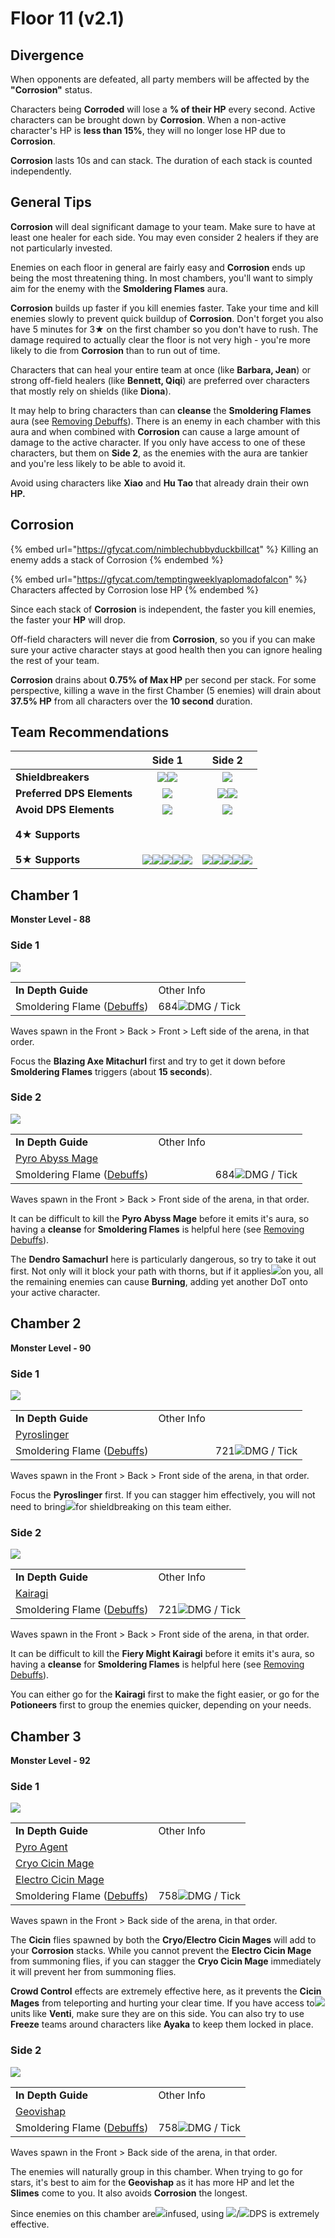 # Floor 11 (v2.1)

## Divergence

When opponents are defeated, all party members will be affected by the **"Corrosion"** status.

Characters being **Corroded** will lose a **% of their HP** every second. Active characters can be brought down by **Corrosion**. When a non-active character's HP is **less than 15%**, they will no longer lose HP due to **Corrosion**.

**Corrosion** lasts 10s and can stack. The duration of each stack is counted independently.

## General Tips

**Corrosion** will deal significant damage to your team. Make sure to have at least one healer for each side. You may even consider 2 healers if they are not particularly invested.

Enemies on each floor in general are fairly easy and **Corrosion** ends up being the most threatening thing. In most chambers, you'll want to simply aim for the enemy with the **Smoldering Flames** aura.

**Corrosion** builds up faster if you kill enemies faster. Take your time and kill enemies slowly to prevent quick buildup of **Corrosion**. Don't forget you also have 5 minutes for 3★ on the first chamber so you don't have to rush. The damage required to actually clear the floor is not very high - you're more likely to die from **Corrosion** than to run out of time.

Characters that can heal your entire team at once (like **Barbara, Jean**) or strong off-field healers (like **Bennett, Qiqi**) are preferred over characters that mostly rely on shields (like **Diona**).

It may help to bring characters than can **cleanse** the **Smoldering Flames** aura (see [Removing Debuffs](../../mechanics/debuffs/removing-debuffs.md)). There is an enemy in each chamber with this aura and when combined with **Corrosion** can cause a large amount of damage to the active character. If you only have access to one of these characters, but them on **Side 2**, as the enemies with the aura are tankier and you're less likely to be able to avoid it.

Avoid using characters like **Xiao** and **Hu Tao** that already drain their own **HP.**

## Corrosion

{% embed url="https://gfycat.com/nimblechubbyduckbillcat" %}
Killing an enemy adds a stack of Corrosion
{% endembed %}

{% embed url="https://gfycat.com/temptingweeklyaplomadofalcon" %}
Characters affected by Corrosion lose HP
{% endembed %}

Since each stack of **Corrosion** is independent, the faster you kill enemies, the faster your **HP** will drop.

Off-field characters will never die from **Corrosion**, so you if you can make sure your active character stays at good health then you can ignore healing the rest of your team.

**Corrosion** drains about **0.75% of Max HP** per second per stack. For some perspective, killing a wave in the first Chamber (5 enemies) will drain about **37.5% HP** from all characters over the **10 second** duration.

## Team Recommendations

|                            |                                                                                                                                                                                                                                                                     Side 1                                                                                                                                                                                                                                                                     |                                                                                                                                                                                                                                                                     Side 2                                                                                                                                                                                                                                                                     |
| -------------------------- | :--------------------------------------------------------------------------------------------------------------------------------------------------------------------------------------------------------------------------------------------------------------------------------------------------------------------------------------------------------------------------------------------------------------------------------------------------------------------------------------------------------------------------------------------: | :--------------------------------------------------------------------------------------------------------------------------------------------------------------------------------------------------------------------------------------------------------------------------------------------------------------------------------------------------------------------------------------------------------------------------------------------------------------------------------------------------------------------------------------------: |
| **Shieldbreakers**         |                                                                                                                                                                                                                              ![](../../.gitbook/assets/pyro\_small.png)![](../../.gitbook/assets/hydro\_small.png)                                                                                                                                                                                                                             |                                                                                                                                                                                                                                                   ![](../../.gitbook/assets/hydro\_small.png)                                                                                                                                                                                                                                                  |
| **Preferred DPS Elements** |                                                                                                                                                                                                                                                 ![](../../.gitbook/assets/physical\_small.png)                                                                                                                                                                                                                                                 |                                                                                                                                                                                                                              ![](../../.gitbook/assets/hydro\_small.png)![](../../.gitbook/assets/cryo\_small.png)                                                                                                                                                                                                                             |
| **Avoid DPS Elements**     |                                                                                                                                                                                                                                                   ![](../../.gitbook/assets/pyro\_small.png)                                                                                                                                                                                                                                                   |                                                                                                                                                                                                                                                   ![](../../.gitbook/assets/pyro\_small.png)                                                                                                                                                                                                                                                   |
| **4**★ **Supports**        | <p><img src="../../.gitbook/assets/ui_avataricon_bennett.png" alt=""><img src="../../.gitbook/assets/ui_avataricon_barbara.png" alt=""><img src="../../.gitbook/assets/ui_avataricon_noelle.png" alt=""></p><p><img src="https://firebasestorage.googleapis.com/v0/b/gitbook-28427.appspot.com/o/assets%2F-MVAGyyACcSzyzfmgy7f%2F-Mjm0CePos8cEafW8zqs%2F-MijIm9U88XaoHKE6Quo%2FUI_AvatarIcon_Sayu.png?alt=media&#x26;token=c05c46e0-c654-47d8-84d8-83f1d54586b2" alt=""><img src="../../.gitbook/assets/ui_avataricon_sucrose.png" alt=""></p> | <p><img src="../../.gitbook/assets/ui_avataricon_bennett.png" alt=""><img src="../../.gitbook/assets/ui_avataricon_barbara.png" alt=""><img src="../../.gitbook/assets/ui_avataricon_noelle.png" alt=""></p><p><img src="https://firebasestorage.googleapis.com/v0/b/gitbook-28427.appspot.com/o/assets%2F-MVAGyyACcSzyzfmgy7f%2F-Mjm0CePos8cEafW8zqs%2F-MijIm9U88XaoHKE6Quo%2FUI_AvatarIcon_Sayu.png?alt=media&#x26;token=c05c46e0-c654-47d8-84d8-83f1d54586b2" alt=""><img src="../../.gitbook/assets/ui_avataricon_sucrose.png" alt=""></p> |
| **5★ Supports**            |                                                                                                                                      ![](../../.gitbook/assets/ui\_avataricon\_kokomi.png)![](../../.gitbook/assets/ui\_avataricon\_qiqi.png)![](../../.gitbook/assets/ui\_avataricon\_jean.png)![](../../.gitbook/assets/ui\_avataricon\_kazuha.png)![](../../.gitbook/assets/ui\_avataricon\_venti.png)                                                                                                                                      |                                                                                                                                       ![](../../.gitbook/assets/ui\_avataricon\_kokomi.png)![](../../.gitbook/assets/ui\_avataricon\_mona.png)![](../../.gitbook/assets/ui\_avataricon\_qiqi.png)![](../../.gitbook/assets/ui\_avataricon\_jean.png)![](../../.gitbook/assets/ui\_avataricon\_kazuha.png)                                                                                                                                      |

## Chamber 1

**Monster Level - 88**

### Side 1

![](../../.gitbook/assets/11-1-1v21.png)

|                                                        |                                                         |
| ------------------------------------------------------ | ------------------------------------------------------- |
| **In Depth Guide**                                     | Other Info                                              |
| Smoldering Flame ([Debuffs](../../mechanics/debuffs/)) | 684![](../../.gitbook/assets/pyro\_small.png)DMG / Tick |

Waves spawn in the Front > Back > Front > Left side of the arena, in that order.

Focus the **Blazing Axe Mitachurl** first and try to get it down before **Smoldering Flames** triggers (about **15 seconds**).

### Side 2

![](../../.gitbook/assets/11-1-2v21.png)

|                                                                  |            |                                                         |
| ---------------------------------------------------------------- | ---------- | ------------------------------------------------------- |
| **In Depth Guide**                                               | Other Info |                                                         |
| [Pyro Abyss Mage](../../monsters/abyss-order/pyro-abyss-mage.md) |            |                                                         |
| Smoldering Flame ([Debuffs](../../mechanics/debuffs/))           |            | 684![](../../.gitbook/assets/pyro\_small.png)DMG / Tick |

Waves spawn in the Front > Back > Front side of the arena, in that order.

It can be difficult to kill the **Pyro Abyss Mage** before it emits it's aura, so having a **cleanse** for **Smoldering Flames** is helpful here (see [Removing Debuffs](../../mechanics/debuffs/removing-debuffs.md)).

The **Dendro Samachurl** here is particularly dangerous, so try to take it out first. Not only will it block your path with thorns, but if it applies![](../../.gitbook/assets/dendro\_small.png)on you, all the remaining enemies can cause **Burning**, adding yet another DoT onto your active character.

## Chamber 2

**Monster Level - 90**

### Side 1

![](../../.gitbook/assets/11-2-1v21.png)

|                                                        |            |                                                         |
| ------------------------------------------------------ | ---------- | ------------------------------------------------------- |
| **In Depth Guide**                                     | Other Info |                                                         |
| [Pyroslinger](../../monsters/fatui/pyroslinger.md)     |            |                                                         |
| Smoldering Flame ([Debuffs](../../mechanics/debuffs/)) |            | 721![](../../.gitbook/assets/pyro\_small.png)DMG / Tick |

Waves spawn in the Front > Back > Front side of the arena, in that order.

Focus the **Pyroslinger** first. If you can stagger him effectively, you will not need to bring![](../../.gitbook/assets/hydro\_small.png)for shieldbreaking on this team either.

### Side 2

![](../../.gitbook/assets/11-2-2v21.png)

|                                                        |                                                         |
| ------------------------------------------------------ | ------------------------------------------------------- |
| **In Depth Guide**                                     | Other Info                                              |
| [Kairagi](../../monsters/samurai/kairagi.md)           |                                                         |
| Smoldering Flame ([Debuffs](../../mechanics/debuffs/)) | 721![](../../.gitbook/assets/pyro\_small.png)DMG / Tick |

Waves spawn in the Front > Back > Front side of the arena, in that order.

It can be difficult to kill the **Fiery Might Kairagi** before it emits it's aura, so having a **cleanse** for **Smoldering Flames** is helpful here (see [Removing Debuffs](../../mechanics/debuffs/removing-debuffs.md)).

You can either go for the **Kairagi** first to make the fight easier, or go for the **Potioneers** first to group the enemies quicker, depending on your needs.

## Chamber 3

**Monster Level - 92**

### Side 1

![](../../.gitbook/assets/11-3-1v21.png)

|                                                                  |                                                         |
| ---------------------------------------------------------------- | ------------------------------------------------------- |
| **In Depth Guide**                                               | Other Info                                              |
| [Pyro Agent](../../monsters/fatui/pyro-agent.md)                 |                                                         |
| [Cryo Cicin Mage](../../monsters/fatui/cryo-cicin-mage.md)       |                                                         |
| [Electro Cicin Mage](../../monsters/fatui/electro-cicin-mage.md) |                                                         |
| Smoldering Flame ([Debuffs](../../mechanics/debuffs/))           | 758![](../../.gitbook/assets/pyro\_small.png)DMG / Tick |

Waves spawn in the Front > Back side of the arena, in that order.

The **Cicin** flies spawned by both the **Cryo/Electro Cicin Mages** will add to your **Corrosion** stacks. While you cannot prevent the **Electro Cicin Mage** from summoning flies, if you can stagger the **Cryo Cicin Mage** immediately it will prevent her from summoning flies.

**Crowd Control** effects are extremely effective here, as it prevents the **Cicin Mages** from teleporting and hurting your clear time. If you have access to![](../../.gitbook/assets/anemo\_small.png)units like **Venti**, make sure they are on this side. You can also try to use **Freeze** teams around characters like **Ayaka** to keep them locked in place.

### Side 2

![](../../.gitbook/assets/11-3-2v21.png)

|                                                        |                                                         |
| ------------------------------------------------------ | ------------------------------------------------------- |
| **In Depth Guide**                                     | Other Info                                              |
| [Geovishap](../../monsters/vishaps/geovishap.md)       |                                                         |
| Smoldering Flame ([Debuffs](../../mechanics/debuffs/)) | 758![](../../.gitbook/assets/pyro\_small.png)DMG / Tick |

Waves spawn in the Front > Back side of the arena, in that order.

The enemies will naturally group in this chamber. When trying to go for stars, it's best to aim for the **Geovishap** as it has more HP and let the **Slimes** come to you. It also avoids **Corrosion** the longest.

Since enemies on this chamber are![](../../.gitbook/assets/pyro\_small.png)infused, using ![](../../.gitbook/assets/hydro\_small.png)/![](../../.gitbook/assets/cryo\_small.png)DPS is extremely effective.

